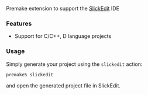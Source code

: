 Premake extension to support the [SlickEdit](http://www.slickedit.com/) IDE

### Features ###

* Support for C/C++, D language projects

### Usage ###

Simply generate your project using the `slickedit` action:
```bash
premake5 slickedit
```
and open the generated project file in SlickEdit.
